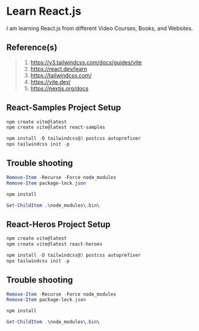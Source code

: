 # Learn React.js

I am learning React.js from different Video Courses, Books, and Websites.

## Reference(s)

> 1. <https://v3.tailwindcss.com/docs/guides/vite>
> 1. <https://react.dev/learn>
> 1. <https://tailwindcss.com/>
> 1. <https://vite.dev/>
> 1. <https://nextjs.org/docs>

## React-Samples Project Setup

```powershell
npm create vite@latest
npm create vite@latest react-samples

npm install -D tailwindcss@3 postcss autoprefixer
npx tailwindcss init -p
```

## Trouble shooting

```powershell
Remove-Item -Recurse -Force node_modules
Remove-Item package-lock.json

npm install

Get-ChildItem .\node_modules\.bin\
```

## React-Heros Project Setup

```powershell
npm create vite@latest
npm create vite@latest react-heroes

npm install -D tailwindcss@3 postcss autoprefixer
npx tailwindcss init -p
```

## Trouble shooting

```powershell
Remove-Item -Recurse -Force node_modules
Remove-Item package-lock.json

npm install

Get-ChildItem .\node_modules\.bin\
```
